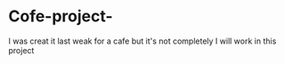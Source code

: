 # Cofe-project-
I was creat it last weak for a cafe but it's not completely I will work in this project 
